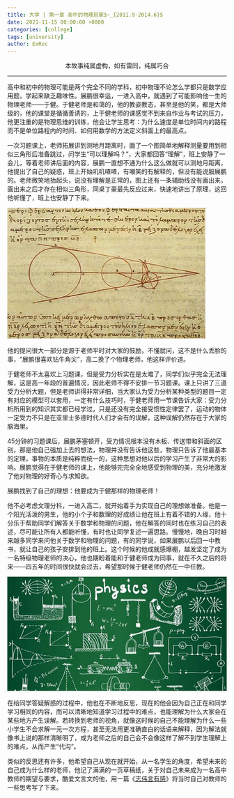 ```yaml
---
title: 大学 | 第一章 高中的物理启蒙$~_{2011.9-2014.6}$
date: 2021-11-15 00:00:00 +0800
categories: [college]
tags: [university]
author: ExRoc
---
```


<center>本故事纯属虚构，如有雷同，纯属巧合</center>

----

高中和初中的物理可能是两个完全不同的学科，初中物理不论怎么学都只是数学应用题，学起来缺乏趣味性。展鹏很幸运，一进入高中，就遇到了可能影响他一生的物理老师——于健。于健老师是和蔼的，他的教姿教态，甚至是他的笑，都是大师级的，他的课堂是循循善诱的，上于健老师的课感觉不到来自作业与考试的压力，他更注重的是物理思维的训练，他会让学生思考：为什么速度是单位时间内的路程而不是单位路程内的时间、如何用数学的方法定义斜面上的最高点。

一次习题课上，老师拓展讲到测地月距离时，画了一个图简单地解释测量要用到相似三角形后准备跳过，问学生“可以理解吗？”，大家都回答“理解”，班上安静了一会儿，等着老师讲后面的内容，展鹏一直想不通为什么这么做就可以测地月距离，他提出了自己的疑惑，班上开始叽叽喳喳，有嘲笑的有解释的，但没有能说服展鹏的。老师微笑地抬起头，说没有理解是正常的，图上还有一条辅助线没有画出来，画出来之后才存在相似三角形，同桌丁豪最先反应过来，快速地讲出了原理，这回他听懂了，班上也安静了下来。

![地月距离的测量](/assets/img/posts/college/Earth_Moon.jpeg)

他的提问很大一部分是源于老师平时对大家的鼓励，不懂就问，这不是什么丢脸的事，“展鹏很喜欢钻牛角尖”，高二换了个物理老师，他这样评价道。

于健老师不太喜欢上习题课，但是受力分析实在是太难了，同学们似乎完全无法理解，这是高一年段的普遍情况，因此老师不得不安排一节习题课。课上只讲了三道受力分析大题，但是老师讲得非常详细，当大家认为受力分析某种类型的题目一定有对应的模型可以套用，一定有什么技巧时，于健老师用一节课告诉大家：受力分析所用到的知识其实都已经学过，只是还没有完全接受惯性定律罢了，运动的物体一定受力不只是在亚里士多德时代人们才会有的误解，这种误解仍然存在于大家的脑海里。

45​ 分钟的习题课后，展鹏茅塞顿开，受力情况根本没有木板、传送带和斜面的区别，那是他自己强加上去的想法，物理并没有告诉他这些，物理只告诉了他最基本的定理，事物的本质是纯粹而统一的，这种思想对他以后的学习产生了非常大的影响。展鹏觉得在于健老师的课上，他能够完完全全地感受到物理的美，充分地激发了他对物理的好奇心与求知欲。

展鹏找到了自己的理想：他要成为于健那样的物理老师！

他不必考虑文理分科，一进入高二，就开始着手为实现自己的理想做准备。他是一个阳光活泼的男生，他的小个子和数理的好成绩让他在班上有着不错的人缘，他十分乐于帮助同学们解答关于数学和物理的问题，他在解答的同时也在练习自己的表述，尽可能让所有人都能听懂，有时也让同学复述一遍思路。慢慢地，晚自习时越来越多同学来问他关于数学和物理的问题，有的同学说，如果展鹏以后回一中教书，就让自己的孩子安排到他的班上。这个时候的他成就感爆棚，越发坚定了成为一名特级物理老师的决心，他也期盼着能和于健老师成为同事，就在不久之后的将来——四五年的时间很快就会过去，希望那时候于健老师仍然在一中任教。

![物理](/assets/img/posts/college/Physics.png)

在给同学答疑解惑的过程中，他也在不断地反思，现在的他会因为自己正在和同学学习相同的内容，而可以清晰地知道学习过程中的难点，也能理解为什么大家会在某些地方产生误解。若转换到老师的视角，就像这时候的自己不能理解为什么一些小学生不会求解一元一次方程，甚至无法用更准确直白的话语来解释，因为解法就像书上说的那样清晰明了，成为老师之后的自己会不会像这样了解不到学生理解上的难点，从而产生“代沟”。

类似的反思还有许多，他希望自己从现在就开始，从一名学生的角度，希望未来的自己成为什么样的老师，他记了满满的一页草稿纸，关于对自己未来成为一名高中教师的期望与要求，酷爱文言文的他，用一篇《[志伟言有感](https://www.zybuluo.com/Dmaxiya/note/1015668)》将当时自己对教师的一些思考写了下来。
